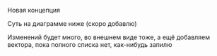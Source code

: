 Новая концепция

Суть на диаграмме ниже (скоро добавлю)

Изменений будет много, во внешнем виде тоже, а ещё добавляем вектора, пока полного списка нет, как-нибудь запилю
